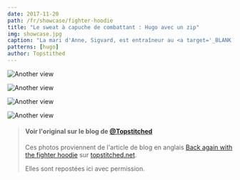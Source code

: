```yaml
---
date: 2017-11-20
path: /fr/showcase/fighter-hoodie
title: "Le sweat à capuche de combattant : Hugo avec un zip"
img: showcase.jpg
caption: "La mari d'Anne, Sigvard, est entraîneur au <a target='_BLANK' href='http://fighter.org/'>club local de boxe</a>. D'où le nom  <em>sweat à capuche de combattant</em>"
patterns: [hugo]
author: Topstithed
---
```

![Another view](/img/showcase/fighter-hoodie/1.jpg)

![Another view](/img/showcase/fighter-hoodie/2.jpg)
 
![Another view](/img/showcase/fighter-hoodie/3.jpg)

![Another view](/img/showcase/fighter-hoodie/4.jpg)

> #### Voir l'original sur le blog de [@Topstitched](/users/Topstitched)
> Ces photos proviennent de l'article de blog en anglais [Back again with the fighter hoodie](http://www.topstitched.net/?p=1431) 
> sur [topstitched.net](http://www.topstitched.net/).
>
> Elles sont repostées ici avec permission.

